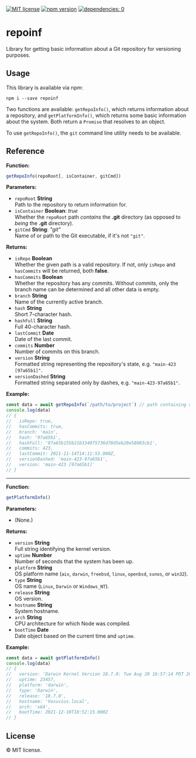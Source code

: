 [![MIT license](https://img.shields.io/badge/license-MIT-brightgreen.svg)](https://opensource.org/licenses/MIT) [![npm version](https://badge.fury.io/js/repoinf.svg)](https://badge.fury.io/js/repoinf) [![dependencies: 0](https://img.shields.io/badge/dependencies-0-informational)](https://www.npmjs.com/package/repoinf)


# repoinf

Library for getting basic information about a Git repository for versioning purposes.

## Usage

This library is available via npm:

```
npm i --save repoinf
```

Two functions are available: `getRepoInfo()`, which returns information about a repository, and `getPlatformInfo()`, which returns some basic information about the system. Both return a `Promise` that resolves to an object.

To use `getRepoInfo()`, the `git` command line utility needs to be available.

## Reference

**Function:**

```js
getRepoInfo(repoRoot[, isContainer, gitCmd])
```

**Parameters:**

* `repoRoot` **String**\
  Path to the repository to return information for.
* `isContainer` **Boolean**: *true*\
  Whether the `repoRoot` path *contains* the **.git** directory (as opposed to *being* the **.git** directory).
* `gitCmd` **String**: *"git"*\
  Name of or path to the Git executable, if it's not `"git"`.

**Returns:**

* `isRepo` **Boolean**\
  Whether the given path is a valid repository. If not, only `isRepo` and `hasCommits` will be returned, both **false**.
* `hasCommits` **Boolean**\
  Whether the repository has any commits. Without commits, only the branch name can be determined and all other data is empty.
* `branch` **String**\
  Name of the currently active branch.
* `hash` **String**\
  Short 7-character hash.
* `hashFull` **String**\
  Full 40-character hash.
* `lastCommit` **Date**\
  Date of the last commit.
* `commits` **Number**\
  Number of commits on this branch.
* `version` **String**\
  Formatted string representing the repository's state, e.g. `"main-423 [97a65b1]"`.
* `versionDashed` **String**\
  Formatted string separated only by dashes, e.g. `"main-423-97a65b1"`.

**Example:**

```js
const data = await getRepoInfo(`/path/to/project`) // path containing a .git directory
console.log(data)
// {
//   isRepo: true,
//   hasCommits: true,
//   branch: 'main',
//   hash: '97a65b1',
//   hashFull: '97a65b155b21b334975736d70d5eb20e58003cb1',
//   commits: 423,
//   lastCommit: 2021-11-14T14:11:53.000Z,
//   versionDashed: 'main-423-97a65b1',
//   version: 'main-423 [97a65b1]'
// }
```

----

**Function:**

```js
getPlatformInfo()
```

**Parameters:**

* (None.)

**Returns:**

* `version` **String**\
  Full string identifying the kernel version.
* `uptime` **Number**\
  Number of seconds that the system has been up.
* `platform` **String**\
  OS platform name (`aix`, `darwin`, `freebsd`, `linux`, `openbsd`, `sunos`, or `win32`).
* `type` **String**\
  OS name (`Linux`, `Darwin` or `Windows_NT`).
* `release` **String**\
  OS version.
* `hostname` **String**\
  System hostname.
* `arch` **String**\
  CPU architecture for which Node was compiled.
* `bootTime` **Date**\
  Date object based on the current time and `uptime`.

**Example:**

```js
const data = await getPlatformInfo()
console.log(data)
// {
//   version: 'Darwin Kernel Version 18.7.0: Tue Aug 20 16:57:14 PDT 2019; root:xnu-4903.271.2~2/RELEASE_X86_64',
//   uptime: 23457,
//   platform: 'darwin',
//   type: 'Darwin',
//   release: '18.7.0',
//   hostname: 'Vesuvius.local',
//   arch: 'x64',
//   bootTime: 2021-12-10T10:52:15.000Z
// }
```

## License

© MIT license.
